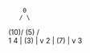         0
       / \
  (10)/   \(5)
     /     \
    1       4
    |
(3) |
    v
    2
    |
(7) |
    v
    3
